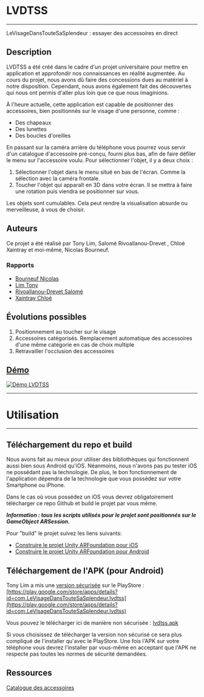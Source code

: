 # LVDTSS
***

LeVisageDansTouteSaSplendeur : essayer des accessoires en direct

## Description

LVDTSS a été créé dans le cadre d'un projet universitaire pour mettre en application et approfondir nos connaissances en réalité augmentée. Au cours du projet, nous avons dû faire des concessions dues au matériel à notre disposition. Cependant, nous avons également fait des découvertes qui nous ont permis d'aller plus loin que ce que nous imaginions.

À l'heure actuelle, cette application est capable de positionner des accessoires, bien positionnés sur le visage d'une personne, comme :
* Des chapeaux
* Des lunettes
* Des boucles d'oreilles

En passant sur la caméra arrière du téléphone vous pourrez vous servir d'un catalogue d'accessoire pré-conçu, fourni plus bas, afin de faire défiler le menu sur l'accessoire voulu. Pour sélectionner l'objet, il y a deux choix :

1. Sélectionner l'objet dans le menu situé en bas de l'écran. Comme la sélection avec la caméra frontale.
2. Toucher l'objet qui apparaît en 3D dans votre écran. Il se mettra à faire une rotation puis viendra se positionner sur vous.

Les objets sont cumulables. Cela peut rendre la visualisation absurde ou merveilleuse, à vous de choisir.

## Auteurs

Ce projet a été réalisé par Tony Lim, Salomé Rivoallanou-Drevet , Chloé Xaintray et moi-même, Nicolas Bourneuf.

### Rapports

-  [Bourneuf Nicolas](Rapports/Rapport%20Nicolas%20Bourneuf.pdf)
-  [Lim Tony](Rapports/Rapport_TonyLim.pdf)
-  [Rivoallanou-Drevet Salomé](Rapports/Rapport%20Salomé%20Rivoallanou-Drevet.pdf)
-  [Xaintray Chloé](Rapports/Rapport_ChloéXaintray.pdf)

## Évolutions possibles

1. Positionnement au toucher sur le visage
2. Accessoires catégorisés. Remplacement automatique des accessoires d'une même catégorie en cas de choix multiple
3. Retravailler l'occlusion des accessoires

## [Démo](https://www.youtube.com/watch?v=SrFzd3g56aU)

[![Démo LVDTSS](demolvdtss.gif)](https://www.youtube.com/watch?v=SrFzd3g56aU)

***
# Utilisation
***

## Téléchargement du repo et build

Nous avons fait au mieux pour utiliser des bibliothèques qui fonctionnent aussi bien sous Android qu'iOS. Néanmoins, nous n'avons pas pu tester iOS ne possédant pas la technologie. De plus, le bon fonctionnement de l'application dépendra de la technologie que vous possédez sur votre Smartphone ou iPhone.

Dans le cas où vous possédez un iOS vous devrez obligatoirement télécharger ce repo Github et build le projet par vous même.

***Information : tous les scripts utilisés pour le projet sont positionnés sur le GameObject ARSession.***

Pour "build" le projet suivez les liens suivants:

* [Construire le projet Unity ARFoundation pour iOS](https://www.youtube.com/watch?v=eu_eG0eTFlA)
* [Construire le projet Unity ARFoundation pour Android](https://www.youtube.com/watch?v=0mpsiO2lCx0)

## Téléchargement de l'APK (pour Android)

Tony Lim a mis une [version sécurisée](https://play.google.com/store/apps/details?id=com.LeVisageDansTouteSaSplendeur.lvdtss) sur le PlayStore : [https://play.google.com/store/apps/details?id=com.LeVisageDansTouteSaSplendeur.lvdtss](https://play.google.com/store/apps/details?id=com.LeVisageDansTouteSaSplendeur.lvdtss)

Vous pouvez le télécharger ici de manière non sécurisée : [lvdtss.apk](https://nicolas-bourneuf.fr/lvdtss.apk)

Si vous choisissez de télécharger la version non sécurisé ce sera plus compliqué de l'installer qu'avec le PlayStore. Une fois l'APK sur votre téléphone vous devrez l'installer par vous-même en acceptant que l'APK ne respecte pas toutes les normes de sécurité demandées.

## Ressources
[Catalogue des accessoires](icosVirtualMenu/catalogue.pdf "Catalogue des accessoires")


